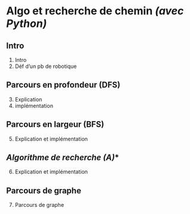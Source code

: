# **Algo et recherche de chemin _(avec Python)_**
## **Intro**
1. Intro
2. Déf d’un pb de robotique
## **Parcours en profondeur (DFS)**
3. Explication
4. implémentation
## **Parcours en largeur (BFS)**
5. Explication et implémentation
## **Algorithme de recherche (A*)**
6. Explication et implémentation
## **Parcours de graphe**
7. Parcours de graphe